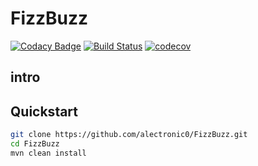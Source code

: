 # FizzBuzz
[![Codacy Badge](https://api.codacy.com/project/badge/Grade/0d90c872db314bf2ae241d57fdd0ad8e)](https://www.codacy.com/app/alectronic0/FizzBuzz?utm_source=github.com&utm_medium=referral&utm_content=alectronic0/FizzBuzz&utm_campaign=badger)
[![Build Status](https://travis-ci.org/alectronic0/FizzBuzz.svg?branch=master)](https://travis-ci.org/alectronic0/FizzBuzz)
[![codecov](https://codecov.io/gh/alectronic0/FizzBuzz/branch/master/graph/badge.svg)](https://codecov.io/gh/alectronic0/FizzBuzz)
## intro

## Quickstart
```bash
git clone https://github.com/alectronic0/FizzBuzz.git
cd FizzBuzz
mvn clean install
```
